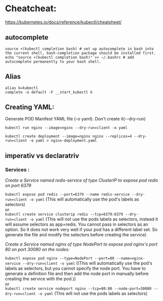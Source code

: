 # Cheatcheat:
https://kubernetes.io/docs/reference/kubectl/cheatsheet/

## autocomplete
```
source <(kubectl completion bash) # set up autocomplete in bash into the current shell, bash-completion package should be installed first.
echo "source <(kubectl completion bash)" >> ~/.bashrc # add autocomplete permanently to your bash shell.

```
## Alias
```
alias k=kubectl
complete -o default -F __start_kubectl k
```
## Creating YAML:
Generate POD Manifest YAML file (-o yaml). Don't create it(--dry-run)

`kubectl run nginx --image=nginx --dry-run=client -o yaml`

`kubectl create deployment --image=nginx nginx --replicas=4 --dry-run=client -o yaml > nginx-deployment.yaml`

## imperativ vs declaratriv
### Services :
*Create a Service named redis-service of type ClusterIP to expose pod redis on port 6379*

``kubectl expose pod redis --port=6379 --name redis-service --dry-run=client -o yaml``
(This will automatically use the pod's labels as selectors)
<br>
or<br>
``kubectl create service clusterip redis --tcp=6379:6379 --dry-run=client -o yaml`` 
(This will not use the pods labels as selectors, instead it will assume selectors as app=redis. You cannot pass in selectors as an option. So it does not work very well if your pod has a different label set. So generate the file and modify the selectors before creating the service)


*Create a Service named nginx of type NodePort to expose pod nginx's port 80 on port 30080 on the nodes:*

``kubectl expose pod nginx --type=NodePort --port=80 --name=nginx-service --dry-run=client -o yaml``
((This will automatically use the pod's labels as selectors, but you cannot specify the node port. You have to generate a definition file and then add the node port in manually before creating the service with the pod.))
<br>
or<br>
``kubectl create service nodeport nginx --tcp=80:80 --node-port=30080 --dry-run=client -o yaml`` 
(This will not use the pods labels as selectors)
